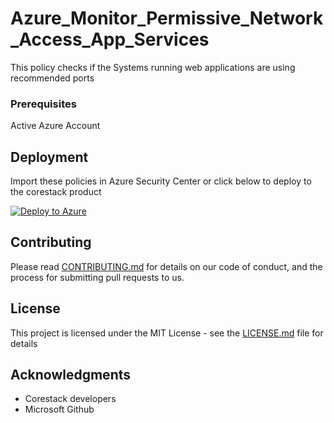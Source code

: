 
# Azure_Monitor_Permissive_Network_Access_App_Services

This policy checks if the Systems running web applications are using recommended ports

### Prerequisites

Active Azure Account

## Deployment

Import these policies in Azure Security Center or click below to deploy to the corestack product 

[![Deploy to Azure](https://docs.corestack.io/wp-content/uploads/2019/09/deploy-to-corestack.svg)](http://devserver.corestack.io/policy?repositories=github&external_redirect=true&name=Azure_Monitor_Permissive_Network_Access_App_Services&engine_type=azure_policy&services=Azure&severity=high&classification=Security&sub_classification=Network&url=https://github.com/corestacklabs/Policies.git&path=Azure/Azure_Policy/Azure_Monitor_Permissive_Network_Access_App_Services&recommendation_name=Azure_Monitor_Permissive_Network_Access_App_Services#/tenant)

## Contributing

Please read [CONTRIBUTING.md](https://gist.github.com/karthick-kk/30e4fd3f279492b4f040d5cd569d21d0) for details on our code of conduct, and the process for submitting pull requests to us.

## License

This project is licensed under the MIT License - see the [LICENSE.md](LICENSE.md) file for details

## Acknowledgments

* Corestack developers
* Microsoft Github

